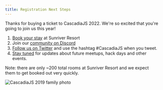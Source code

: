 ```yaml
---
title: Registration Next Steps
---
```

Thanks for buying a ticket to CascadiaJS 2022. We're so excited that you're going to join us this year!

1. [Book your stay](https://www.sunriverresort.com/group-stays/cascadia-js-2022) at Sunriver Resort
1. Join our [community on Discord](https://discord.gg/cascadiajs)
1. [Follow us on Twitter](https://twitter.com/CascadiaJS) and use the hashtag #CascadiaJS when you tweet.
1. [Stay tuned](http://eepurl.com/dPmCkT) for updates about future meetups, hack days and other events.

Note: there are only ~200 total rooms at Sunriver Resort and we expect them to get booked out very quickly.

![CascadiaJS 2019 family photo](/images/cjs19-family.jpg)
